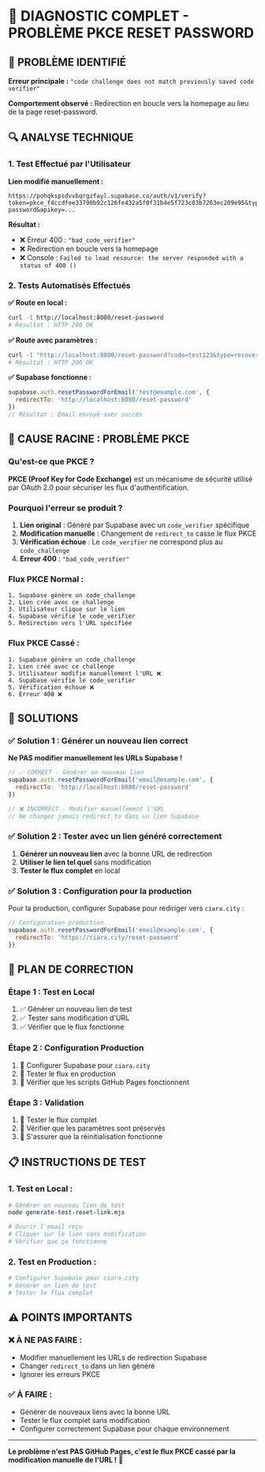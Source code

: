 # 🚨 DIAGNOSTIC COMPLET - PROBLÈME PKCE RESET PASSWORD

## 🎯 PROBLÈME IDENTIFIÉ

**Erreur principale :** `"code challenge does not match previously saved code verifier"`

**Comportement observé :** Redirection en boucle vers la homepage au lieu de la page reset-password.

## 🔍 ANALYSE TECHNIQUE

### **1. Test Effectué par l'Utilisateur**

**Lien modifié manuellement :**
```
https://pohqkspsdvvbqrgzfayl.supabase.co/auth/v1/verify?token=pkce_f4ccdfee33790b92c126fe432a5f0f31b4e5f723c03b7263ec209e95&type=recovery&redirect_to=https%3A%2F%2Flocalhost:8080%2Freset-password&apikey=...
```

**Résultat :**
- ❌ Erreur 400 : `"bad_code_verifier"`
- ❌ Redirection en boucle vers la homepage
- ❌ Console : `Failed to load resource: the server responded with a status of 400 ()`

### **2. Tests Automatisés Effectués**

**✅ Route en local :**
```bash
curl -I http://localhost:8080/reset-password
# Résultat : HTTP 200 OK
```

**✅ Route avec paramètres :**
```bash
curl -I "http://localhost:8080/reset-password?code=test123&type=recovery"
# Résultat : HTTP 200 OK
```

**✅ Supabase fonctionne :**
```javascript
supabase.auth.resetPasswordForEmail('test@example.com', {
  redirectTo: 'http://localhost:8080/reset-password'
})
// Résultat : Email envoyé avec succès
```

## 🚨 CAUSE RACINE : PROBLÈME PKCE

### **Qu'est-ce que PKCE ?**

**PKCE (Proof Key for Code Exchange)** est un mécanisme de sécurité utilisé par OAuth 2.0 pour sécuriser les flux d'authentification.

### **Pourquoi l'erreur se produit ?**

1. **Lien original** : Généré par Supabase avec un `code_verifier` spécifique
2. **Modification manuelle** : Changement de `redirect_to` casse le flux PKCE
3. **Vérification échoue** : Le `code_verifier` ne correspond plus au `code_challenge`
4. **Erreur 400** : `"bad_code_verifier"`

### **Flux PKCE Normal :**
```
1. Supabase génère un code_challenge
2. Lien créé avec ce challenge
3. Utilisateur clique sur le lien
4. Supabase vérifie le code_verifier
5. Redirection vers l'URL spécifiée
```

### **Flux PKCE Cassé :**
```
1. Supabase génère un code_challenge
2. Lien créé avec ce challenge
3. Utilisateur modifie manuellement l'URL ❌
4. Supabase vérifie le code_verifier
5. Vérification échoue ❌
6. Erreur 400 ❌
```

## 🔧 SOLUTIONS

### **✅ Solution 1 : Générer un nouveau lien correct**

**Ne PAS modifier manuellement les URLs Supabase !**

```javascript
// ✅ CORRECT - Générer un nouveau lien
supabase.auth.resetPasswordForEmail('email@example.com', {
  redirectTo: 'http://localhost:8080/reset-password'
})

// ❌ INCORRECT - Modifier manuellement l'URL
// Ne changez jamais redirect_to dans un lien Supabase
```

### **✅ Solution 2 : Tester avec un lien généré correctement**

1. **Générer un nouveau lien** avec la bonne URL de redirection
2. **Utiliser le lien tel quel** sans modification
3. **Tester le flux complet** en local

### **✅ Solution 3 : Configuration pour la production**

Pour la production, configurer Supabase pour rediriger vers `ciara.city` :

```javascript
// Configuration production
supabase.auth.resetPasswordForEmail('email@example.com', {
  redirectTo: 'https://ciara.city/reset-password'
})
```

## 🎯 PLAN DE CORRECTION

### **Étape 1 : Test en Local**
1. ✅ Générer un nouveau lien de test
2. ✅ Tester sans modification d'URL
3. ✅ Vérifier que le flux fonctionne

### **Étape 2 : Configuration Production**
1. 🔄 Configurer Supabase pour `ciara.city`
2. 🔄 Tester le flux en production
3. 🔄 Vérifier que les scripts GitHub Pages fonctionnent

### **Étape 3 : Validation**
1. 🔄 Tester le flux complet
2. 🔄 Vérifier que les paramètres sont préservés
3. 🔄 S'assurer que la réinitialisation fonctionne

## 📋 INSTRUCTIONS DE TEST

### **1. Test en Local :**
```bash
# Générer un nouveau lien de test
node generate-test-reset-link.mjs

# Ouvrir l'email reçu
# Cliquer sur le lien sans modification
# Vérifier que ça fonctionne
```

### **2. Test en Production :**
```bash
# Configurer Supabase pour ciara.city
# Générer un lien de test
# Tester le flux complet
```

## ⚠️ POINTS IMPORTANTS

### **❌ À NE PAS FAIRE :**
- Modifier manuellement les URLs de redirection Supabase
- Changer `redirect_to` dans un lien généré
- Ignorer les erreurs PKCE

### **✅ À FAIRE :**
- Générer de nouveaux liens avec la bonne URL
- Tester le flux complet sans modification
- Configurer correctement Supabase pour chaque environnement

---

**Le problème n'est PAS GitHub Pages, c'est le flux PKCE cassé par la modification manuelle de l'URL !** 🎯
